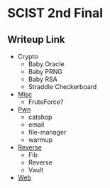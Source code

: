 # SCIST 2nd Final

## Writeup Link
- Crypto
  - Baby Oracle
  - Baby PRNG
  - Baby RSA
  - Straddle Checkerboard
- [Misc](https://blog.t03.io/2022/08/writeup-scist-final-ctf-2022/)
  - FruteForce?
- [Pwn](https://drive.google.com/file/d/1yokHjTmPqtr9FuwmMbeAB6ny-havlH-s/view?usp=sharing)
  - catshop
  - email
  - file-manager
  - warmup
- [Reverse](https://hackmd.io/@CSY54/scist-2022-finalctf-reverse)
  - Fib
  - Reverse
  - Vault
- [Web](https://github.com/nella17/My-CTF-Challenges/tree/main/scist/scist-2021-final)


